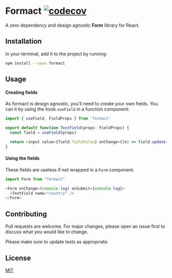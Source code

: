 # Formact [![codecov](https://codecov.io/gh/diogoperillo/formact/branch/main/graph/badge.svg?token=MIYML221SA)](https://codecov.io/gh/diogoperillo/formact)

A zero dependency and design agnostic **Form** library for React.

## Installation

In your terminal, add it to the project by running:

```bash
npm install --save formact
```

## Usage

#### Creating fields
As formact is design agnostic, you'll need to create your own fields. You can it by using the hook `useField` in a function component:

```typescript
import { useField, FieldProps } from 'formact'

export default function TextField(props: FieldProps) {
  const field = useField(props)

  return <input value={field.fieldValue} onChange={(e) => field.update(e.target.value) />
}
```

#### Using the fields
These fields are useless if not wrapped in a `Form` component.

```typescript
import Form from "formact" 

<Form onChange=(console.log) onSubmit={console.log}>
  <TextField name="country" />
</Form>
```

## Contributing
Pull requests are welcome. For major changes, please open an issue first to discuss what you would like to change.

Please make sure to update tests as appropriate.

## License
[MIT](https://choosealicense.com/licenses/mit/)
